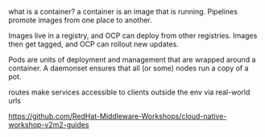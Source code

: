 what is a container? a container is an image that is running. Pipelines promote images from one place to another. 

Images live in a registry, and OCP can deploy from other registries. Images then get tagged, and OCP can rollout 
new updates. 

Pods are units of deployment and management that are wrapped around a container. A daemonset ensures that all
(or some) nodes run a copy of a pot. 

routes make services accessible to clients outside the env via real-world urls

https://github.com/RedHat-Middleware-Workshops/cloud-native-workshop-v2m2-guides